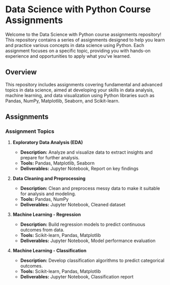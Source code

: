 # Data Science with Python Course Assignments

Welcome to the Data Science with Python course assignments repository! This repository contains a series of assignments designed to help you learn and practice various concepts in data science using Python. Each assignment focuses on a specific topic, providing you with hands-on experience and opportunities to apply what you've learned.

## Overview

This repository includes assignments covering fundamental and advanced topics in data science, aimed at developing your skills in data analysis, machine learning, and data visualization using Python libraries such as Pandas, NumPy, Matplotlib, Seaborn, and Scikit-learn.

## Assignments

### Assignment Topics

1. **Exploratory Data Analysis (EDA)**
   - **Description:** Analyze and visualize data to extract insights and prepare for further analysis.
   - **Tools:** Pandas, Matplotlib, Seaborn
   - **Deliverables:** Jupyter Notebook, Report on key findings

2. **Data Cleaning and Preprocessing**
   - **Description:** Clean and preprocess messy data to make it suitable for analysis and modeling.
   - **Tools:** Pandas, NumPy
   - **Deliverables:** Jupyter Notebook, Cleaned dataset

3. **Machine Learning - Regression**
   - **Description:** Build regression models to predict continuous outcomes from data.
   - **Tools:** Scikit-learn, Pandas, Matplotlib
   - **Deliverables:** Jupyter Notebook, Model performance evaluation

4. **Machine Learning - Classification**
   - **Description:** Develop classification algorithms to predict categorical outcomes.
   - **Tools:** Scikit-learn, Pandas, Matplotlib
   - **Deliverables:** Jupyter Notebook, Classification report
